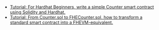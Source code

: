 - [Tutorial: For Hardhat Beginners, write a simple Counter smart contract using Solidity and Hardhat.](../../examples/tutorials/counter/counter.md)
- [Tutorial: From Counter.sol to FHECounter.sol, how to transform a standard smart contract into a FHEVM-equivalent.](../../examples/tutorials/fhecounter/fhecounter.md)
